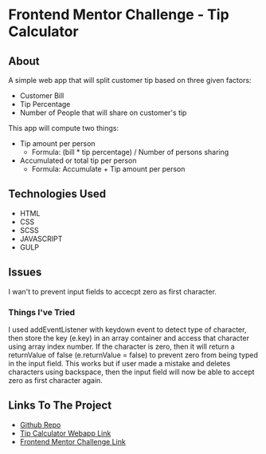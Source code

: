 # Frontend Mentor Challenge - Tip Calculator

## About

A simple web app that will split customer tip based on three given factors:
* Customer Bill
* Tip Percentage
* Number of People that will share on customer's tip  

This app will compute two things:
* Tip amount per person
  * Formula: (bill * tip percentage) / Number of persons sharing
* Accumulated or total tip per person
  * Formula: Accumulate + Tip amount per person

## Technologies Used

* HTML
* CSS
* SCSS
* JAVASCRIPT
* GULP 
  
## Issues

I wan't to prevent input fields to accecpt zero as first character. 

### Things I've Tried

I used addEventListener with keydown event to detect type of character, then store the key (e.key) in an array container and access that character using array index number. If the character is zero, then it will return a returnValue of false (e.returnValue = false) to prevent zero from being typed in the input field. This works but if user made a mistake and deletes characters using backspace, then the input field will now be able to accept zero as first character again.  

## Links To The Project

* [Github Repo](https://github.com/Pomz010/tip_calculator) 
* [Tip Calculator Webapp Link](https://pomz010.github.io/tip_calculator/)  
* [Frontend Mentor Challenge Link](https://www.frontendmentor.io/challenges/tip-calculator-app-ugJNGbJUX)